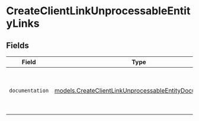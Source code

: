 # CreateClientLinkUnprocessableEntityLinks


## Fields

| Field                                                                                                                    | Type                                                                                                                     | Required                                                                                                                 | Description                                                                                                              |
| ------------------------------------------------------------------------------------------------------------------------ | ------------------------------------------------------------------------------------------------------------------------ | ------------------------------------------------------------------------------------------------------------------------ | ------------------------------------------------------------------------------------------------------------------------ |
| `documentation`                                                                                                          | [models.CreateClientLinkUnprocessableEntityDocumentation](../models/createclientlinkunprocessableentitydocumentation.md) | :heavy_check_mark:                                                                                                       | The URL to the generic Mollie API error handling guide.                                                                  |
